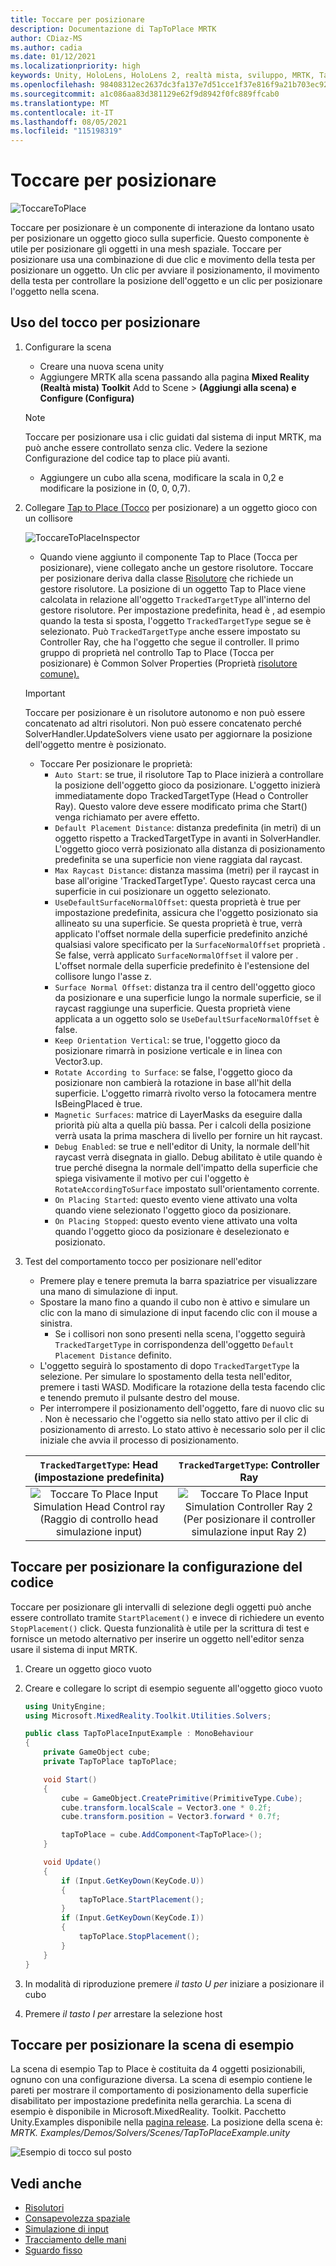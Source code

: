```yaml
---
title: Toccare per posizionare
description: Documentazione di TapToPlace MRTK
author: CDiaz-MS
ms.author: cadia
ms.date: 01/12/2021
ms.localizationpriority: high
keywords: Unity, HoloLens, HoloLens 2, realtà mista, sviluppo, MRTK, Tap to Place,
ms.openlocfilehash: 98408312ec2637dc3fa137e7d51cce1f37e816f9a21b703ec9216bf90251661f
ms.sourcegitcommit: a1c086aa83d381129e62f9d8942f0fc889ffcab0
ms.translationtype: MT
ms.contentlocale: it-IT
ms.lasthandoff: 08/05/2021
ms.locfileid: "115198319"
---
```

# <a name="tap-to-place"></a>Toccare per posizionare

![ToccareToPlace](../../images/solver/tap-to-place/TapToPlaceIntroGif.gif)

Toccare per posizionare è un componente di interazione da lontano usato per posizionare un oggetto gioco sulla superficie. Questo componente è utile per posizionare gli oggetti in una mesh spaziale. Toccare per posizionare usa una combinazione di due clic e movimento della testa per posizionare un oggetto. Un clic per avviare il posizionamento, il movimento della testa per controllare la posizione dell'oggetto e un clic per posizionare l'oggetto nella scena.

## <a name="using-tap-to-place"></a>Uso del tocco per posizionare

1. Configurare la scena
    - Creare una nuova scena unity
    - Aggiungere MRTK alla scena passando alla pagina **Mixed Reality (Realtà mista) Toolkit** Add to Scene  >  **(Aggiungi alla scena) e Configure (Configura)**
    > [!NOTE]
    > Toccare per posizionare usa i clic guidati dal sistema di input MRTK, ma può anche essere controllato senza clic. Vedere la sezione Configurazione del codice tap to place più avanti.
    - Aggiungere un cubo alla scena, modificare la scala in 0,2 e modificare la posizione in (0, 0, 0,7).
1. Collegare [Tap to Place (Tocco](xref:Microsoft.MixedReality.Toolkit.Utilities.Solvers.TapToPlace) per posizionare) a un oggetto gioco con un collisore

    ![ToccareToPlaceInspector](../../images/solver/tap-to-place/TapToPlaceInspector2.png)

    - Quando viene aggiunto il componente Tap to Place (Tocca per posizionare), viene collegato anche un gestore risolutore. Toccare per posizionare deriva dalla classe [Risolutore](solver.md) che richiede un gestore risolutore. La posizione di un oggetto Tap to Place viene calcolata in relazione all'oggetto `TrackedTargetType` all'interno del gestore risolutore. Per impostazione predefinita, head è , ad esempio quando la testa si sposta, l'oggetto `TrackedTargetType` segue se è selezionato.  Può `TrackedTargetType` anche essere impostato su Controller Ray, che ha l'oggetto che segue il controller. Il primo gruppo di proprietà nel controllo Tap to Place (Tocca per posizionare) è Common Solver Properties (Proprietà [risolutore comune).](solver.md#common-solver-properties)  
    > [!IMPORTANT]
    > Toccare per posizionare è un risolutore autonomo e non può essere concatenato ad altri risolutori. Non può essere concatenato perché SolverHandler.UpdateSolvers viene usato per aggiornare la posizione dell'oggetto mentre è posizionato.
    - Toccare Per posizionare le proprietà:
        - `Auto Start`: se true, il risolutore Tap to Place inizierà a controllare la posizione dell'oggetto gioco da posizionare. L'oggetto inizierà immediatamente dopo TrackedTargetType (Head o Controller Ray). Questo valore deve essere modificato prima che Start() venga richiamato per avere effetto.
        - `Default Placement Distance`: distanza predefinita (in metri) di un oggetto rispetto a TrackedTargetType in avanti in SolverHandler. L'oggetto gioco verrà posizionato alla distanza di posizionamento predefinita se una superficie non viene raggiata dal raycast.
        - `Max Raycast Distance`: distanza massima (metri) per il raycast in base all'origine 'TrackedTargetType'. Questo raycast cerca una superficie in cui posizionare un oggetto selezionato.
        - `UseDefaultSurfaceNormalOffset`: questa proprietà è true per impostazione predefinita, assicura che l'oggetto posizionato sia allineato su una superficie. Se questa proprietà è true, verrà applicato l'offset normale della superficie predefinito anziché qualsiasi valore specificato per la `SurfaceNormalOffset` proprietà . Se false, verrà applicato `SurfaceNormalOffset` il valore per . L'offset normale della superficie predefinito è l'estensione del collisore lungo l'asse z.
        - `Surface Normal Offset`: distanza tra il centro dell'oggetto gioco da posizionare e una superficie lungo la normale superficie, se il raycast raggiunge una superficie. Questa proprietà viene applicata a un oggetto solo se `UseDefaultSurfaceNormalOffset` è false.
        - `Keep Orientation Vertical`: se true, l'oggetto gioco da posizionare rimarrà in posizione verticale e in linea con Vector3.up.
        - `Rotate According to Surface`: se false, l'oggetto gioco da posizionare non cambierà la rotazione in base all'hit della superficie.  L'oggetto rimarrà rivolto verso la fotocamera mentre IsBeingPlaced è true.
        - `Magnetic Surfaces`: matrice di LayerMasks da eseguire dalla priorità più alta a quella più bassa. Per i calcoli della posizione verrà usata la prima maschera di livello per fornire un hit raycast.
        - `Debug Enabled`: se true e nell'editor di Unity, la normale dell'hit raycast verrà disegnata in giallo. Debug abilitato è utile quando è true perché disegna la normale dell'impatto della superficie che spiega visivamente il motivo per cui l'oggetto è `RotateAccordingToSurface` impostato sull'orientamento corrente.
        - `On Placing Started`: questo evento viene attivato una volta quando viene selezionato l'oggetto gioco da posizionare.
        - `On Placing Stopped`: questo evento viene attivato una volta quando l'oggetto gioco da posizionare è deselezionato e posizionato.

1. Test del comportamento tocco per posizionare nell'editor
    - Premere play e tenere premuta la barra spaziatrice per visualizzare una mano di simulazione di input.
    - Spostare la mano fino a quando il cubo non è attivo e simulare un clic con la mano di simulazione di input facendo clic con il mouse a sinistra.
        - Se i collisori non sono presenti nella scena, l'oggetto seguirà `TrackedTargetType` in corrispondenza dell'oggetto `Default Placement Distance` definito.
    - L'oggetto seguirà lo spostamento di dopo `TrackedTargetType` la selezione. Per simulare lo spostamento della testa nell'editor, premere i tasti WASD. Modificare la rotazione della testa facendo clic e tenendo premuto il pulsante destro del mouse.
    - Per interrompere il posizionamento dell'oggetto, fare di nuovo clic su .  Non è necessario che l'oggetto sia nello stato attivo per il clic di posizionamento di arresto. Lo stato attivo è necessario solo per il clic iniziale che avvia il processo di posizionamento.

    `TrackedTargetType`: Head (impostazione predefinita) |  `TrackedTargetType`: Controller Ray
    :-------------------------:|:-------------------------:
    ![Toccare To Place Input Simulation Head Control ray (Raggio di controllo head simulazione input)](../../images/solver/tap-to-place/TapToPlaceInputSimulationHead.gif)  |  ![Toccare To Place Input Simulation Controller Ray 2 (Per posizionare il controller simulazione input Ray 2)](../../images/solver/tap-to-place/TapToPlaceInputSimulationControllerRay.gif)

## <a name="tap-to-place-code-configurability"></a>Toccare per posizionare la configurazione del codice

Toccare per posizionare gli intervalli di selezione degli oggetti può anche essere controllato tramite `StartPlacement()` e invece di richiedere un evento `StopPlacement()` click. Questa funzionalità è utile per la scrittura di test e fornisce un metodo alternativo per inserire un oggetto nell'editor senza usare il sistema di input MRTK.

1. Creare un oggetto gioco vuoto
1. Creare e collegare lo script di esempio seguente all'oggetto gioco vuoto

    ```c#
    using UnityEngine;
    using Microsoft.MixedReality.Toolkit.Utilities.Solvers;

    public class TapToPlaceInputExample : MonoBehaviour
    {
        private GameObject cube;
        private TapToPlace tapToPlace;

        void Start()
        {
            cube = GameObject.CreatePrimitive(PrimitiveType.Cube);
            cube.transform.localScale = Vector3.one * 0.2f;
            cube.transform.position = Vector3.forward * 0.7f;

            tapToPlace = cube.AddComponent<TapToPlace>();
        }

        void Update()
        {
            if (Input.GetKeyDown(KeyCode.U))
            {
                tapToPlace.StartPlacement();
            }
            if (Input.GetKeyDown(KeyCode.I))
            {
                tapToPlace.StopPlacement();
            }
        }
    }
    ```

1. In modalità di riproduzione premere *il tasto U per* iniziare a posizionare il cubo
1. Premere *il tasto I per* arrestare la selezione host

## <a name="tap-to-place-example-scene"></a>Toccare per posizionare la scena di esempio

La scena di esempio Tap to Place è costituita da 4 oggetti posizionabili, ognuno con una configurazione diversa. La scena di esempio contiene le pareti per mostrare il comportamento di posizionamento della superficie disabilitato per impostazione predefinita nella gerarchia. La scena di esempio è disponibile in Microsoft.MixedReality. Toolkit. Pacchetto Unity.Examples disponibile nella [pagina release](https://github.com/Microsoft/MixedRealityToolkit-Unity/releases). La posizione della scena è: *MRTK. Examples/Demos/Solvers/Scenes/TapToPlaceExample.unity*

![Esempio di tocco sul posto](../../images/solver/tap-to-place/TapToPlaceExampleScene.gif)

## <a name="see-also"></a>Vedi anche

- [Risolutori](solver.md)
- [Consapevolezza spaziale](../../spatial-awareness/spatial-awareness-getting-started.md)
- [Simulazione di input](../../input-simulation/input-simulation-service.md)
- [Tracciamento delle mani](../../input/hand-tracking.md)
- [Sguardo fisso](../../input/gaze.md)
